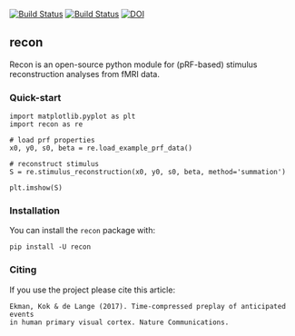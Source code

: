 [![Build Status](https://travis-ci.org/mekman/recon.svg?branch=master)](https://travis-ci.org/mekman/recon)
[![Build Status](https://ci.appveyor.com/api/projects/status/github/mekman/recon?branch=master&svg=true)](https://ci.appveyor.com/project/mekman/recon/history)
[![DOI](https://zenodo.org/badge/84972499.svg)](https://zenodo.org/badge/latestdoi/84972499)

## recon

Recon is an open-source python module for (pRF-based) stimulus reconstruction
analyses from fMRI data.

### Quick-start

    import matplotlib.pyplot as plt
    import recon as re

    # load prf properties
    x0, y0, s0, beta = re.load_example_prf_data()

    # reconstruct stimulus
    S = re.stimulus_reconstruction(x0, y0, s0, beta, method='summation')

    plt.imshow(S)


### Installation

You can install the ``recon`` package with:

    pip install -U recon


### Citing

If you use the project please cite this article:

    Ekman, Kok & de Lange (2017). Time-compressed preplay of anticipated events
    in human primary visual cortex. Nature Communications.
